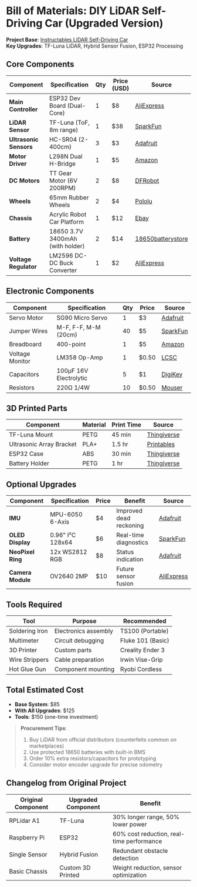 # Bill of Materials: DIY LiDAR Self-Driving Car (Upgraded Version)

**Project Base**: [Instructables LiDAR Self-Driving Car](https://www.instructables.com/Can-You-Make-a-LiDAR-Self-Driving-Car/)  
**Key Upgrades**: TF-Luna LiDAR, Hybrid Sensor Fusion, ESP32 Processing  

## Core Components
| Component | Specification | Qty | Price (USD) | Source |
|-----------|---------------|-----|-------------|--------|
| **Main Controller** | ESP32 Dev Board (Dual-Core) | 1 | $8 | [AliExpress](https://www.aliexpress.com/item/1005005233434681.html) |
| **LiDAR Sensor** | TF-Luna (ToF, 8m range) | 1 | $38 | [SparkFun](https://www.sparkfun.com/products/17786) |
| **Ultrasonic Sensors** | HC-SR04 (2-400cm) | 3 | $3 | [Adafruit](https://www.adafruit.com/product/3942) |
| **Motor Driver** | L298N Dual H-Bridge | 1 | $5 | [Amazon](https://www.amazon.com/HiLetgo-L298N-Driver-Stepper-Controller/dp/B014KMHSW6) |
| **DC Motors** | TT Gear Motor (6V 200RPM) | 2 | $8 | [DFRobot](https://www.dfrobot.com/product-244.html) |
| **Wheels** | 65mm Rubber Wheels | 2 | $4 | [Pololu](https://www.pololu.com/product/1080) |
| **Chassis** | Acrylic Robot Car Platform | 1 | $12 | [Ebay](https://www.ebay.com/itm/224879167364) |
| **Battery** | 18650 3.7V 3400mAh (with holder) | 2 | $14 | [18650batterystore](https://18650batterystore.com/products/samsung-35e) |
| **Voltage Regulator** | LM2596 DC-DC Buck Converter | 1 | $2 | [AliExpress](https://www.aliexpress.com/item/1005002806263470.html) |

## Electronic Components
| Component | Specification | Qty | Price | Source |
|-----------|---------------|-----|-------|--------|
| Servo Motor | SG90 Micro Servo | 1 | $3 | [Adafruit](https://www.adafruit.com/product/169) |
| Jumper Wires | M-F, F-F, M-M (20cm) | 40 | $5 | [SparkFun](https://www.sparkfun.com/products/124) |
| Breadboard | 400-point | 1 | $5 | [Amazon](https://www.amazon.com/Breadboard-Solderless-Distribution-Connecting-Terminals/dp/B082KBF7MM) |
| Voltage Monitor | LM358 Op-Amp | 1 | $0.50 | [LCSC](https://www.lcsc.com/product-detail/Op-Amps_LM358_C83491.html) |
| Capacitors | 100µF 16V Electrolytic | 5 | $1 | [DigiKey](https://www.digikey.com/en/products/detail/rubycon/16ZL100MEFC5X11/3569652) |
| Resistors | 220Ω 1/4W | 10 | $0.50 | [Mouser](https://www.mouser.com/ProductDetail/YAGEO/CFR-25JB-52-220R?qs=sGAEpiMZZMshyDBzk1%2FWi8kAxJvQ%2Fq0k) |

## 3D Printed Parts
| Component | Material | Print Time | Source |
|-----------|----------|------------|--------|
| TF-Luna Mount | PETG | 45 min | [Thingiverse](https://www.thingiverse.com/thing:4827043) |
| Ultrasonic Array Bracket | PLA+ | 1.5 hr | [Printables](https://www.printables.com/model/178124-hc-sr04-mount-for-robotic-cars) |
| ESP32 Case | ABS | 30 min | [Thingiverse](https://www.thingiverse.com/thing:4742710) |
| Battery Holder | PETG | 1 hr | [Thingiverse](https://www.thingiverse.com/thing:2882504) |

## Optional Upgrades
| Component | Specification | Price | Benefit | Source |
|-----------|---------------|-------|---------|--------|
| **IMU** | MPU-6050 6-Axis | $4 | Improved dead reckoning | [Adafruit](https://www.adafruit.com/product/3886) |
| **OLED Display** | 0.96" I²C 128x64 | $6 | Real-time diagnostics | [SparkFun](https://www.sparkfun.com/products/17153) |
| **NeoPixel Ring** | 12x WS2812 RGB | $8 | Status indication | [Adafruit](https://www.adafruit.com/product/1643) |
| **Camera Module** | OV2640 2MP | $10 | Future sensor fusion | [AliExpress](https://www.aliexpress.com/item/1005005351737571.html) |

## Tools Required
| Tool | Purpose | Recommended |
|------|---------|-------------|
| Soldering Iron | Electronics assembly | TS100 (Portable) |
| Multimeter | Circuit debugging | Fluke 101 (Basic) |
| 3D Printer | Custom parts | Creality Ender 3 |
| Wire Strippers | Cable preparation | Irwin Vise-Grip |
| Hot Glue Gun | Component mounting | Ryobi Cordless |

## Total Estimated Cost
- **Base System**: $85
- **With All Upgrades**: $125
- **Tools**: $150 (one-time investment)

> **Procurement Tips**:  
> 1. Buy LiDAR from official distributors (counterfeits common on marketplaces)  
> 2. Use protected 18650 batteries with built-in BMS  
> 3. Order 10% extra resistors/capacitors for prototyping  
> 4. Consider motor encoder upgrade for precise odometry  

## Changelog from Original Project
| Original Component | Upgraded Component | Benefit |
|--------------------|--------------------|---------|
| RPLidar A1 | TF-Luna | 30% longer range, 50% lower power |
| Raspberry Pi | ESP32 | 60% cost reduction, real-time performance |
| Single Sensor | Hybrid Fusion | Redundant obstacle detection |
| Basic Chassis | Custom 3D Printed | Weight reduction, sensor optimization |

